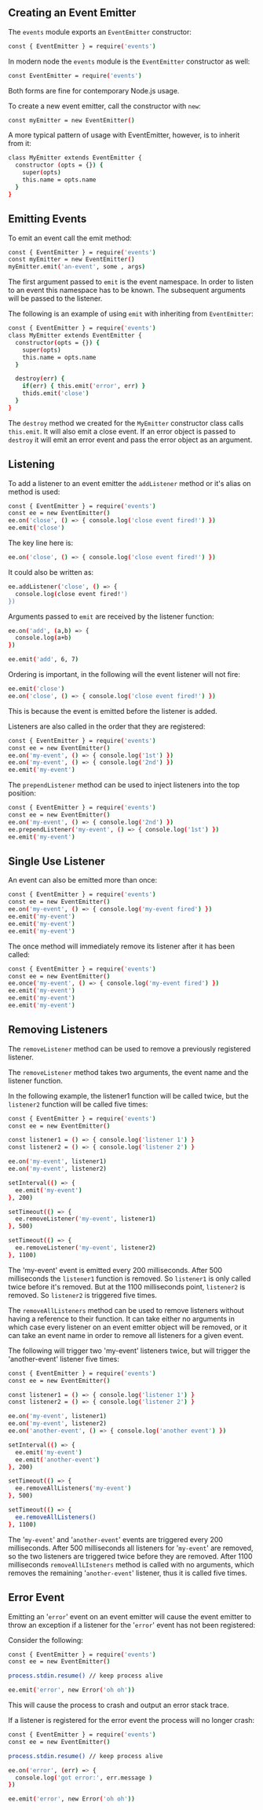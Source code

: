 ## Creating an Event Emitter

The `events` module exports an `EventEmitter` constructor:

```sh
const { EventEmitter } = require('events')
```

In modern node the `events` module is the `EventEmitter` constructor as well:

```sh
const EventEmitter = require('events')
```

Both forms are fine for contemporary Node.js usage.

To create a new event emitter, call the constructor with `new`:

```sh
const myEmitter = new EventEmitter()
```

A more typical pattern of usage with EventEmitter, however, is to inherit from it:

```sh
class MyEmitter extends EventEmitter {
  constructor (opts = {}) {
    super(opts)
    this.name = opts.name
  }
}
```

## Emitting Events

To emit an event call the emit method:

```sh
const { EventEmitter } = require('events')
const myEmitter = new EventEmitter()
myEmitter.emit('an-event', some , args)
```

The first argument passed to `emit` is the event namespace. In order to listen to an event this namespace has to be known. The subsequent arguments will be passed to the listener.

The following is an example of using `emit` with inheriting from `EventEmitter`:

```sh
const { EventEmitter } = require('events')
class MyEmitter extends EventEmitter {
  constructor(opts = {}) {
    super(opts)
    this.name = opts.name
  }

  destroy(err) {
    if(err) { this.emit('error', err) }
    thids.emit('close')
  }
}
```

The `destroy` method we created for the `MyEmitter` constructor class calls `this.emit`. It will also emit a close event. If an error object is passed to `destroy` it will emit an error event and pass the error object as an argument.

## Listening

To add a listener to an event emitter the `addListener` method or it's alias on method is used:

```sh
const { EventEmitter } = require('events')
const ee = new EventEmitter()
ee.on('close', () => { console.log('close event fired!') })
ee.emit('close')
```

The key line here is:

```sh
ee.on('close', () => { console.log('close event fired!') })
```

It could also be written as:

```sh
ee.addListener('close', () => {
  console.log(close event fired!')
})
```

Arguments passed to `emit` are received by the listener function:

```sh
ee.on('add', (a,b) => {
  console.log(a+b)
})

ee.emit('add', 6, 7)
```

Ordering is important, in the following will the event listener will not fire:

```sh
ee.emit('close')
ee.on('close', () => { console.log('close event fired!') })
```

This is because the event is emitted before the listener is added.

Listeners are also called in the order that they are registered:

```sh
const { EventEmitter } = require('events')
const ee = new EventEmitter()
ee.on('my-event', () => { console.log('1st') })
ee.on('my-event', () => { console.log('2nd') })
ee.emit('my-event')
```

The `prependListener` method can be used to inject listeners into the top position:

```sh
const { EventEmitter } = require('events')
const ee = new EventEmitter()
ee.on('my-event', () => { console.log('2nd') })
ee.prependListener('my-event', () => { console.log('1st') })
ee.emit('my-event')
```

## Single Use Listener

An event can also be emitted more than once:

```sh
const { EventEmitter } = require('events')
const ee = new EventEmitter()
ee.on('my-event', () => { console.log('my-event fired') })
ee.emit('my-event')
ee.emit('my-event')
ee.emit('my-event')
```

The once method will immediately remove its listener after it has been called:

```sh
const { EventEmitter } = require('events')
const ee = new EventEmitter()
ee.once('my-event', () => { console.log('my-event fired') })
ee.emit('my-event')
ee.emit('my-event')
ee.emit('my-event')
```

## Removing Listeners

The `removeListener` method can be used to remove a previously registered listener.

The `removeListener` method takes two arguments, the event name and the listener function.

In the following example, the listener1 function will be called twice, but the `listener2` function will be called five times:

```sh
const { EventEmitter } = require('events')
const ee = new EventEmitter()

const listener1 = () => { console.log('listener 1') }
const listener2 = () => { console.log('listener 2') }

ee.on('my-event', listener1)
ee.on('my-event', listener2)

setInterval(() => {
  ee.emit('my-event')
}, 200)

setTimeout(() => {
  ee.removeListener('my-event', listener1)
}, 500)

setTimeout(() => {
  ee.removeListener('my-event', listener2)
}, 1100)
```

The 'my-event' event is emitted every 200 milliseconds. After 500 milliseconds the `listener1` function is removed. So `listener1` is only called twice before it's removed. But at the 1100 milliseconds point, `listener2` is removed. So `listener2` is triggered five times.

The `removeAllListeners` method can be used to remove listeners without having a reference to their function. It can take either no arguments in which case every listener on an event emitter object will be removed, or it can take an event name in order to remove all listeners for a given event.

The following will trigger two 'my-event' listeners twice, but will trigger the 'another-event' listener five times:

```sh
const { EventEmitter } = require('events')
const ee = new EventEmitter()

const listener1 = () => { console.log('listener 1') }
const listener2 = () => { console.log('listener 2') }

ee.on('my-event', listener1)
ee.on('my-event', listener2)
ee.on('another-event', () => { console.log('another event') })

setInterval(() => {
  ee.emit('my-event')
  ee.emit('another-event')
}, 200)

setTimeout(() => {
  ee.removeAllListeners('my-event')
}, 500)

setTimeout(() => {
  ee.removeAllListeners()
}, 1100)
```

The '`my-event`' and '`another-event`' events are triggered every 200 milliseconds. After 500 milliseconds all listeners for '`my-event`' are removed, so the two listeners are triggered twice before they are removed. After 1100 milliseconds `removeAllLIsteners` method is called with no arguments, which removes the remaining '`another-event`' listener, thus it is called five times.

## Error Event

Emitting an '`error`' event on an event emitter will cause the event emitter to throw an exception if a listener for the '`error`' event has not been registered:

Consider the following:

```sh
const { EventEmitter } = require('events')
const ee = new EventEmitter()

process.stdin.resume() // keep process alive

ee.emit('error', new Error('oh oh'))
```

This will cause the process to crash and output an error stack trace.

If a listener is registered for the error event the process will no longer crash:

```sh
const { EventEmitter } = require('events')
const ee = new EventEmitter()

process.stdin.resume() // keep process alive

ee.on('error', (err) => {
  console.log('got error:', err.message )
})

ee.emit('error', new Error('oh oh'))
```